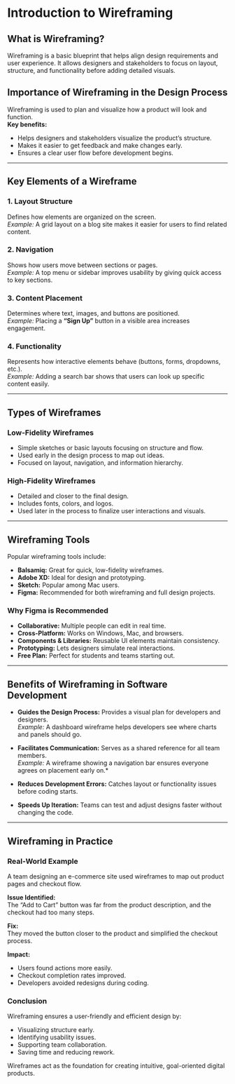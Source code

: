 # Introduction to Wireframing

## What is Wireframing?
Wireframing is a basic blueprint that helps align design requirements and user experience. It allows designers and stakeholders to focus on layout, structure, and functionality before adding detailed visuals.

## Importance of Wireframing in the Design Process
Wireframing is used to plan and visualize how a product will look and function.  
**Key benefits:**
- Helps designers and stakeholders visualize the product’s structure.
- Makes it easier to get feedback and make changes early.
- Ensures a clear user flow before development begins.

---

## Key Elements of a Wireframe

### 1. Layout Structure
Defines how elements are organized on the screen.  
*Example:* A grid layout on a blog site makes it easier for users to find related content.

### 2. Navigation
Shows how users move between sections or pages.  
*Example:* A top menu or sidebar improves usability by giving quick access to key sections.

### 3. Content Placement
Determines where text, images, and buttons are positioned.  
*Example:* Placing a **“Sign Up”** button in a visible area increases engagement.

### 4. Functionality
Represents how interactive elements behave (buttons, forms, dropdowns, etc.).  
*Example:* Adding a search bar shows that users can look up specific content easily.

---

## Types of Wireframes

### Low-Fidelity Wireframes
- Simple sketches or basic layouts focusing on structure and flow.  
- Used early in the design process to map out ideas.  
- Focused on layout, navigation, and information hierarchy.

### High-Fidelity Wireframes
- Detailed and closer to the final design.  
- Includes fonts, colors, and logos.  
- Used later in the process to finalize user interactions and visuals.

---

## Wireframing Tools

Popular wireframing tools include:
- **Balsamiq:** Great for quick, low-fidelity wireframes.  
- **Adobe XD:** Ideal for design and prototyping.  
- **Sketch:** Popular among Mac users.  
- **Figma:** Recommended for both wireframing and full design projects.

### Why Figma is Recommended
- **Collaborative:** Multiple people can edit in real time.  
- **Cross-Platform:** Works on Windows, Mac, and browsers.  
- **Components & Libraries:** Reusable UI elements maintain consistency.  
- **Prototyping:** Lets designers simulate real interactions.  
- **Free Plan:** Perfect for students and teams starting out.

---

## Benefits of Wireframing in Software Development

- **Guides the Design Process:** Provides a visual plan for developers and designers.  
  *Example:* A dashboard wireframe helps developers see where charts and panels should go.

- **Facilitates Communication:** Serves as a shared reference for all team members.  
  *Example:* A wireframe showing a navigation bar ensures everyone agrees on placement early on.*

- **Reduces Development Errors:** Catches layout or functionality issues before coding starts.

- **Speeds Up Iteration:** Teams can test and adjust designs faster without changing the code.

---

## Wireframing in Practice

### Real-World Example
A team designing an e-commerce site used wireframes to map out product pages and checkout flow.

**Issue Identified:**  
The “Add to Cart” button was far from the product description, and the checkout had too many steps.

**Fix:**  
They moved the button closer to the product and simplified the checkout process.

**Impact:**  
- Users found actions more easily.  
- Checkout completion rates improved.  
- Developers avoided redesigns during coding.

### Conclusion
Wireframing ensures a user-friendly and efficient design by:
- Visualizing structure early.
- Identifying usability issues.
- Supporting team collaboration.
- Saving time and reducing rework.

Wireframes act as the foundation for creating intuitive, goal-oriented digital products.

